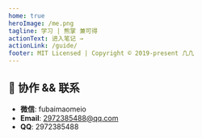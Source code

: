 ```yaml
---
home: true
heroImage: /me.png
tagline: 学习 | 熊掌 兼可得
actionText: 进入笔记 →
actionLink: /guide/
footer: MIT Licensed | Copyright © 2019-present 凢凢
---
```


## 🐶 协作 && 联系

- **微信**: fubaimaomeio
- **Email**: 2972385488@qq.com
- **QQ**: 2972385488